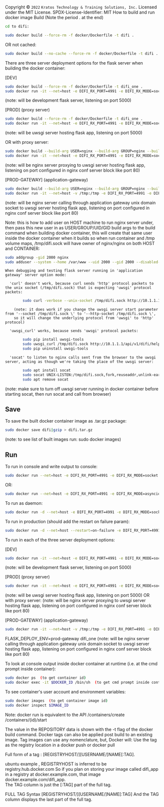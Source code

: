 Copyright © `2022` `Kratos Technology & Training Solutions, Inc.`
Licensed under the MIT License.
SPDX-License-Identifier: MIT
How to build and run docker image
Build  (Note the period . at the end)

```bash
cd to difi:

sudo docker build --force-rm -f docker/Dockerfile -t difi .
```
OR not cached:
```bash
sudo docker build --no-cache --force-rm -f docker/Dockerfile -t difi .
```

There are three server deployment options for the flask server when building the docker container:

[DEV]
```bash
sudo docker build --force-rm -f docker/Dockerfile -t difi_one .
sudo docker run -it --net=host -e DIFI_RX_PORT=4991 -e DIFI_RX_MODE=socket -e FLASK_DEPLOY_ENV=dev difi_one
```
(note: will be development flask server, listening on port 5000)

[PROD] (proxy server)
```bash
sudo docker build --force-rm -f docker/Dockerfile -t difi_one .
sudo docker run -it --net=host -e DIFI_RX_PORT=4991 -e DIFI_RX_MODE=socket -e FLASK_DEPLOY_ENV=prod difi_one
```
(note: will be uwsgi server hosting flask app, listening on port 5000)

OR with proxy server:

```bash
sudo docker build --build-arg USER=nginx --build-arg GROUP=nginx --build-arg UID=2000 --build-arg GID=2000 --force-rm -f docker/Dockerfile -t difi_one .
sudo docker run -it --net=host -e DIFI_RX_PORT=4991 -e DIFI_RX_MODE=socket -e FLASK_DEPLOY_ENV=prod difi_one
```

(note: will be nginx server proxying to uwsgi server hosting flask app, listening on port configured in nginx conf server block like port 80)

[PROD-GATEWAY] (application-gateway)
```bash
sudo docker build --build-arg USER=nginx --build-arg GROUP=nginx --build-arg UID=2000 --build-arg GID=2000 --force-rm -f docker/Dockerfile -t difi_one .
sudo docker run -it --net=host -v /tmp:/tmp -e DIFI_RX_PORT=4991 -e DIFI_RX_MODE=socket -e FLASK_DEPLOY_ENV=prod-gateway difi_one
```

(note: will be nginx server calling through application gateway unix domain socket to uwsgi server hosting flask app, listening on port configured in nginx conf server block like port 80)

Note: this is how to add user on HOST machine to run nginx server under, then pass this new user in as USER/GROUP/UID/GID build args to the build command when building docker container, this will create that same user inside the docker container when it builds so when run container and /tmp volume maps, /tmp/difi.sock will have owner of nginx/nginx on both HOST and CONTAINER:
          
```bash
sudo addgroup -gid 2000 nginx
sudo adduser --system --home /var/www --uid 2000 --gid 2000 --disabled-login nginx
```

    When debugging and testing flask server running in 'application gateway' server option mode:

      'curl' doesn't work, because curl sends 'http' protocol packets to the unix socket (/tmp/difi.sock) that is expecting 'uwsgi' protocol packets:
```bash
        sudo curl -verbose --unix-socket /tmp/difi.sock http://10.1.1.1/api/v1/difi/help/api
```
        (note: it does work if you change the uwsgi server start parameter from '--socket /tmp/difi.sock \' to '--http-socket /tmp/difi.sock \',
        so it will change the underlying protocol from 'uwsgi' to 'http' protocol)

      'uwsgi_curl' works, because sends 'uwsgi' protocol packets:
```bash
        sudo pip install uwsgi-tools
        sudo uwsgi_curl /tmp/difi.sock http://10.1.1.1/api/v1/difi/help/api
        sudo pip uninstall uwsgi-tools
```

      'socat' to listen to nginx calls sent from the browser to the uwsgi server, acting as though we're taking the place of the uwsgi server:
```bash
        sudo apt install socat
        sudo socat UNIX-LISTEN:/tmp/difi.sock,fork,reuseaddr,unlink-early,user=www-data,group=www-data,mode=777 -
        sudo apt remove socat
```

(note: make sure to turn off uwsgi server running in docker container before starting socat, then run socat and call from browser)

## Save
To save the built docker container image as .tar.gz package:
```bash
sudo docker save difi|gzip > difi.tar.gz
```
(note: to see list of built images run: sudo docker images)

## Run
To run in console and write output to console:
```bash
sudo docker run --net=host -e DIFI_RX_PORT=4991 -e DIFI_RX_MODE=socket -i -t difi
```
OR:
```bash
sudo docker run --net=host -e DIFI_RX_PORT=4991 -e DIFI_RX_MODE=asyncio -i -t difi
```
To run as daemon:
```bash
sudo docker run -d --net=host -e DIFI_RX_PORT=4991 -e DIFI_RX_MODE=socket -i -t difi
```
To run in production (should add the restart on failure param):
```bash
sudo docker run -d --net=host --restart=on-failure -e DIFI_RX_PORT=4991 -e DIFI_RX_MODE=socket -i -t difi
```
To run in each of the three server deployment options:

 [DEV]
 ```bash
 sudo docker run -it --net=host -e DIFI_RX_PORT=4991 -e DIFI_RX_MODE=socket -e FLASK_DEPLOY_ENV=dev difi_one
 ```
 (note: will be development flask server, listening on port 5000)

 [PROD] (proxy server)
 ```bash
 sudo docker run -it --net=host -e DIFI_RX_PORT=4991 -e DIFI_RX_MODE=socket -e FLASK_DEPLOY_ENV=prod difi_one
 ```
 (note: will be uwsgi server hosting flask app, listening on port 5000)
 OR with proxy server:
 (note: will be nginx server proxying to uwsgi server hosting flask app, listening on port configured in nginx conf server block like port 80)
 
 [PROD-GATEWAY] (application-gateway)
 ```bash
 sudo docker run -it --net=host -v /tmp:/tmp -e DIFI_RX_PORT=4991 -e DIFI_RX_MODE=socket -e 
 ```
 FLASK_DEPLOY_ENV=prod-gateway difi_one
 (note: will be nginx server calling through application gateway unix domain socket to uwsgi server hosting flask app, listening on port configured in nginx conf server block like port 80)

To look at console output inside docker container at runtime (i.e. at the cmd prompt inside container):
```bash
sudo docker ps  (to get container id)
sudo docker exec -it $DOCKER_ID /bin/sh  (to get cmd prompt inside container)
```
To see container's user account and environment variables:
```bash
sudo docker images  (to get container image id)
sudo docker inspect $IMAGE_ID
```

Note: docker run is equivalent to the API 
/containers/create 
/containers/(id)/start

<p>
The value in the REPOSITORY data is shown with the -t flag of the docker build command.
Docker tags can also be applied post build to an existing image. 
Tag images can use any nomenclature, but,
Docker will: 
    Use the tag as the registry location in a docker push or docker pull

Full form of a tag :
  [REGISTRYHOST/][USERNAME/]NAME[:TAG]. 
  
ubuntu example , REGISTRYHOST is inferred to be  
registry.hub.docker.com 
So if you plan on storing your image called difi_app in a registry at docker.example.com, that image docker.example.com/difi_app.   
The TAG column is just the [:TAG] part of the full tag. 

FULL TAG Syntax
    [REGISTRYHOST/][USERNAME/]NAME[:TAG]
And the TAG column displays the last part of the full tag.


